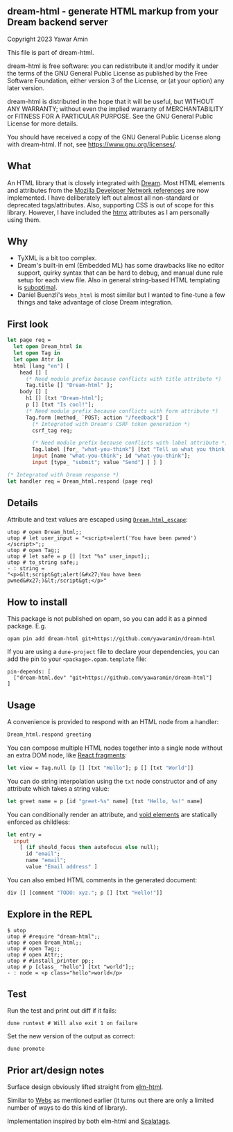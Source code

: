 ## dream-html - generate HTML markup from your Dream backend server

Copyright 2023 Yawar Amin

This file is part of dream-html.

dream-html is free software: you can redistribute it and/or modify it under
the terms of the GNU General Public License as published by the Free Software
Foundation, either version 3 of the License, or (at your option) any later
version.

dream-html is distributed in the hope that it will be useful, but WITHOUT
ANY WARRANTY; without even the implied warranty of MERCHANTABILITY or FITNESS
FOR A PARTICULAR PURPOSE. See the GNU General Public License for more details.

You should have received a copy of the GNU General Public License along with
dream-html. If not, see <https://www.gnu.org/licenses/>.

## What

An HTML library that is closely integrated with
[Dream](https://aantron.github.io/dream). Most HTML elements and attributes from
the
[Mozilla Developer Network references](https://developer.mozilla.org/en-US/docs/Web/HTML/Reference)
are now implemented. I have deliberately left out almost all non-standard or
deprecated tags/attributes. Also, supporting CSS is out of scope for this library.
However, I have included the [htmx](https://htmx.org/) attributes as I am
personally using them.

## Why

- TyXML is a bit too complex.
- Dream's built-in eml (Embedded ML) has some drawbacks like no editor support,
  quirky syntax that can be hard to debug, and manual dune rule setup for each
  view file. Also in general string-based HTML templating is
  [suboptimal](https://www.devever.net/~hl/stringtemplates).
- Daniel Buenzli's `Webs_html` is most similar but I wanted to fine-tune a few
  things and take advantage of close Dream integration.

## First look

```ocaml
let page req =
  let open Dream_html in
  let open Tag in
  let open Attr in
  html [lang "en"] [
    head [] [
      (* Need module prefix because conflicts with title attribute *)
      Tag.title [] "Dream-html" ];
    body [] [
      h1 [] [txt "Dream-html"];
      p [] [txt "Is cool!"];
      (* Need module prefix because conflicts with form attribute *)
      Tag.form [method_ `POST; action "/feedback"] [
        (* Integrated with Dream's CSRF token generation *)
        csrf_tag req;

        (* Need module prefix because conflicts with label attribute *)
        Tag.label [for_ "what-you-think"] [txt "Tell us what you think!"];
        input [name "what-you-think"; id "what-you-think"];
        input [type_ "submit"; value "Send"] ] ] ]

(* Integrated with Dream response *)
let handler req = Dream_html.respond (page req)
```

## Details

Attribute and text values are escaped using
[`Dream.html_escape`](https://aantron.github.io/dream/#val-html_escape):

```
utop # open Dream_html;;
utop # let user_input = "<script>alert('You have been pwned')</script>";;
utop # open Tag;;
utop # let safe = p [] [txt "%s" user_input];;
utop # to_string safe;;
- : string =
"<p>&lt;script&gt;alert(&#x27;You have been pwned&#x27;)&lt;/script&gt;</p>"
```

## How to install

This package is not published on opam, so you can add it as a pinned package. E.g.

```
opam pin add dream-html git+https://github.com/yawaramin/dream-html
```

If you are using a `dune-project` file to declare your dependencies, you can add
the pin to your `<package>.opam.template` file:

```
pin-depends: [
  ["dream-html.dev" "git+https://github.com/yawaramin/dream-html"]
]
```

## Usage

A convenience is provided to respond with an HTML node from a handler:

```ocaml
Dream_html.respond greeting
```

You can compose multiple HTML nodes together into a single node without an extra
DOM node, like [React fragments](https://react.dev/reference/react/Fragment):

```ocaml
let view = Tag.null [p [] [txt "Hello"]; p [] [txt "World"]]
```

You can do string interpolation using the `txt` node constructor and of any
attribute which takes a string value:

```ocaml
let greet name = p [id "greet-%s" name] [txt "Hello, %s!" name]
```

You can conditionally render an attribute, and
[void elements](https://developer.mozilla.org/en-US/docs/Glossary/Void_element)
are statically enforced as childless:

```ocaml
let entry =
  input
    [ (if should_focus then autofocus else null);
      id "email";
      name "email";
      value "Email address" ]
```

You can also embed HTML comments in the generated document:

```ocaml
div [] [comment "TODO: xyz."; p [] [txt "Hello!"]]
```

## Explore in the REPL

```
$ utop
utop # #require "dream-html";;
utop # open Dream_html;;
utop # open Tag;;
utop # open Attr;;
utop # #install_printer pp;;
utop # p [class_ "hello"] [txt "world"];;
- : node = <p class="hello">world</p>
```

## Test

Run the test and print out diff if it fails:

    dune runtest # Will also exit 1 on failure

Set the new version of the output as correct:

    dune promote

## Prior art/design notes

Surface design obviously lifted straight from
[elm-html](https://package.elm-lang.org/packages/elm/html/latest/).

Similar to [Webs](https://erratique.ch/software/webs/doc/Webs_html/index.html) as
mentioned earlier (it turns out there are only a limited number of ways to do
this kind of library).

Implementation inspired by both elm-html and
[Scalatags](https://com-lihaoyi.github.io/scalatags/).
